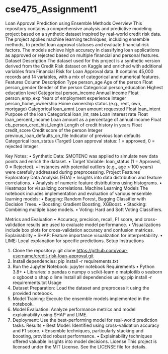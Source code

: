 # cse475_Assignment1
Loan Approval Prediction using Ensemble Methods
Overview
This repository contains a comprehensive analysis and predictive modeling project based on a synthetic dataset inspired by real-world credit risk data. The project applies machine learning techniques, including ensemble methods, to predict loan approval statuses and evaluate financial risk factors. The models achieve high accuracy in classifying loan applications as approved or rejected based on multiple financial and personal features.
Dataset Description
The dataset used for this project is a synthetic version derived from the Credit Risk dataset on Kaggle and enriched with additional variables from Financial Risk for Loan Approval data. It contains 45,000 records and 14 variables, with a mix of categorical and numerical features.
Features
Column	Description	Type
person_age	Age of the person	Float
person_gender	Gender of the person	Categorical
person_education	Highest education level	Categorical
person_income	Annual income	Float
person_emp_exp	Years of employment experience	Integer
person_home_ownership	Home ownership status (e.g., rent, own, mortgage)	Categorical
loan_amnt	Loan amount requested	Float
loan_intent	Purpose of the loan	Categorical
loan_int_rate	Loan interest rate	Float
loan_percent_income	Loan amount as a percentage of annual income	Float
cb_person_cred_hist_length	Length of credit history in years	Float
credit_score	Credit score of the person	Integer
previous_loan_defaults_on_file	Indicator of previous loan defaults	Categorical
loan_status (Target)	Loan approval status: 1 = approved, 0 = rejected	Integer


Key Notes:
•	Synthetic Data: SMOTENC was applied to simulate new data points and enrich the dataset.
•	Target Variable: loan_status (1 = Approved, 0 = Rejected).
•	Instances with potential outliers (e.g., age > 100 years) were carefully addressed during preprocessing.
Project Features
Exploratory Data Analysis (EDA)
•	Insights into data distribution and feature correlations.
•	Analysis of numeric feature distributions using histograms.
•	Heatmaps for visualizing correlations.
Machine Learning Models
The notebook includes implementation and evaluation of various ensemble learning models:
•	Bagging:
 Random Forest, Bagging Classifier with Decision Trees.
•	Boosting:
 Gradient Boosting, XGBoost.
•	Stacking:
 Combining multiple base models.
•	Voting: 
Hard and Soft Voting Classifiers.

Metrics and Evaluation
•	Accuracy, precision, recall, F1 score, and cross-validation results are used to evaluate model performance.
•	Visualizations include box plots for cross-validation accuracy and confusion matrices.
Explainability
•	SHAP: Feature importance visualization for interpretability.
•	LIME: Local explanation for specific predictions.
Setup Instructions
1.	Clone the repository:
git clone https://github.com/your-username/credit-risk-loan-approval.git
2.	Install dependencies:
pip install -r requirements.txt
3.	Run the Jupyter Notebook:
jupyter notebook
Requirements
•	Python 3.8+
•	Libraries:
o	pandas
o	numpy
o	scikit-learn
o	matplotlib
o	seaborn
o	xgboost
o	shap
o	lime
Install all dependencies using:
pip install -r requirements.txt
Usage
1.	Dataset Preparation: Load the dataset and preprocess it using the provided notebook.
2.	Model Training: Execute the ensemble models implemented in the notebook.
3.	Model Evaluation: Analyze performance metrics and model explainability using SHAP and LIME.
4.	Deployment: Use the best-performing model for real-world prediction tasks.
Results
•	Best Model: Identified using cross-validation accuracy and F1 score.
•	Ensemble techniques, particularly stacking and boosting, provided robust performance.
•	Explainability techniques offered valuable insights into model decisions.
License
This project is licensed under the MIT License. See the LICENSE file for details.

